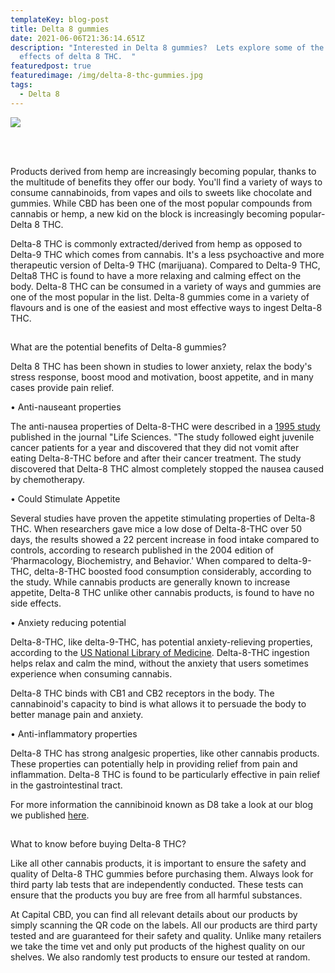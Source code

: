 ```yaml
---
templateKey: blog-post
title: Delta 8 gummies
date: 2021-06-06T21:36:14.651Z
description: "Interested in Delta 8 gummies?  Lets explore some of the possible
  effects of delta 8 THC.  "
featuredpost: true
featuredimage: /img/delta-8-thc-gummies.jpg
tags:
  - Delta 8
---
```

![](/img/delta-8-thc-gummies.jpg)

<br><br>

Products derived from hemp are increasingly becoming popular, thanks to the multitude of benefits they offer our body. You'll find a variety of ways to consume cannabinoids, from vapes and oils to sweets like chocolate and gummies. While CBD has been one of the most popular compounds from cannabis or hemp, a new kid on the block is increasingly becoming popular- Delta 8 THC.

Delta-8 THC is commonly extracted/derived from hemp as opposed to Delta-9 THC which comes from cannabis. It's a less psychoactive and more therapeutic version of Delta-9 THC (marijuana). Compared to Delta-9 THC, Delta8 THC is found to have a more relaxing and calming effect on the body. 
Delta-8 THC can be consumed in a variety of ways and gummies are one of the most popular in the list. Delta-8 gummies come in a variety of flavours and is one of the easiest and most effective ways to ingest Delta-8 THC. 

## 
What are the potential benefits of Delta-8 gummies?

 
Delta 8 THC has been shown in studies to lower anxiety, relax the body's stress response, boost mood and motivation, boost appetite, and in many cases provide pain relief.

•	Anti-nauseant properties

The anti-nausea properties of Delta-8-THC were described in a [1995 study](https://www.sciencedirect.com/science/article/abs/pii/002432059500194B?via%3Dihubhttps://www.sciencedirect.com/science/article/abs/pii/002432059500194B?via%3Dihub) published in the journal "Life Sciences. "The study followed eight juvenile cancer patients for a year and discovered that they did not vomit after eating Delta-8-THC before and after their cancer treatment. The study discovered that Delta-8 THC almost completely stopped the nausea caused by chemotherapy. 

•	Could Stimulate Appetite 

Several studies have proven the appetite stimulating properties of Delta-8 THC. When researchers gave mice a low dose of Delta-8-THC over 50 days, the results showed a 22 percent increase in food intake compared to controls, according to research published in the 2004 edition of ‘Pharmacology, Biochemistry, and Behavior.' When compared to delta-9-THC, delta-8-THC boosted food consumption considerably, according to the study. While cannabis products are generally known to increase appetite, Delta-8 THC unlike other cannabis products, is found to have no side effects.

 •	Anxiety reducing potential

Delta-8-THC, like delta-9-THC, has potential anxiety-relieving properties, according to the [US National Library of Medicine](https://pubchem.ncbi.nlm.nih.gov/compound/delta8-THC). Delta-8-THC ingestion helps relax and calm the mind, without the anxiety that users sometimes experience when consuming cannabis.

 Delta-8 THC binds with CB1 and CB2 receptors in the body. The cannabinoid's capacity to bind is what allows it to persuade the body to better manage pain and anxiety.

•	Anti-inflammatory properties

 Delta-8 THC has strong analgesic properties, like other cannabis products. These properties can potentially help in providing relief from pain and inflammation. Delta-8 THC is found to be particularly effective in pain relief in the gastrointestinal tract.

For more information the cannibinoid known as D8 take a look at our blog we published [here](https://capitalamericanshaman.com/blog/delta-8/).

##  
What to know before buying Delta-8 THC?

 
Like all other cannabis products, it is important to ensure the safety and quality of Delta-8 THC gummies before purchasing them. Always look for third party lab tests that are independently conducted. These tests can ensure that the products you buy are free from all harmful substances.

At Capital CBD, you can find all relevant details about our products by simply scanning the QR code on the labels. All our products are third party tested and are guaranteed for their safety and quality.  Unlike many retailers we take the time vet and only put products of the highest quality on our shelves.  We also randomly test products to ensure our tested at random.